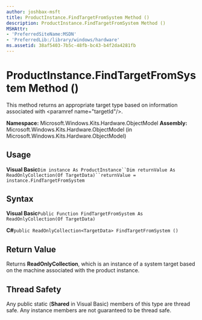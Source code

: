 ```yaml
---
author: joshbax-msft
title: ProductInstance.FindTargetFromSystem Method ()
description: ProductInstance.FindTargetFromSystem Method ()
MSHAttr:
- 'PreferredSiteName:MSDN'
- 'PreferredLib:/library/windows/hardware'
ms.assetid: 38af5403-7b5c-48fb-bc43-b4f2da4281fb
---
```


# ProductInstance.FindTargetFromSystem Method ()


This method returns an appropriate target type based on information associated with &lt;paramref name="targetId"/&gt;.

**Namespace:** Microsoft.Windows.Kits.Hardware.ObjectModel **Assembly:** Microsoft.Windows.Kits.Hardware.ObjectModel (in Microsoft.Windows.Kits.Hardware.ObjectModel)

## Usage


**Visual Basic**`Dim instance As ProductInstance``Dim returnValue As ReadOnlyCollection(Of TargetData)``returnValue = instance.FindTargetFromSystem`

## Syntax


**Visual Basic**`Public Function FindTargetFromSystem As ReadOnlyCollection(Of TargetData)`

**C#**`public ReadOnlyCollection<TargetData> FindTargetFromSystem ()`

## Return Value


Returns **ReadOnlyCollection**, which is an instance of a system target based on the machine associated with the product instance.

## Thread Safety


Any public static (**Shared** in Visual Basic) members of this type are thread safe. Any instance members are not guaranteed to be thread safe.

 

 







